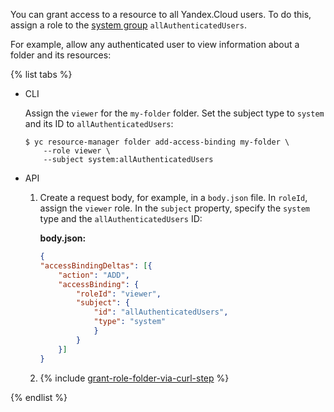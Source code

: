 You can grant access to a resource to all Yandex.Cloud users. To do this, assign a role to the [system group](../../iam/concepts/access-control/system-group.md) `allAuthenticatedUsers`.

For example, allow any authenticated user to view information about a folder and its resources:

{% list tabs %}

- CLI
  
  Assign the `viewer` for the `my-folder` folder. Set the subject type to `system` and its ID to `allAuthenticatedUsers`:
  
  ```
  $ yc resource-manager folder add-access-binding my-folder \
      --role viewer \
      --subject system:allAuthenticatedUsers
  ```
  
- API
  
  1. Create a request body, for example, in a `body.json` file. In `roleId`, assign the `viewer` role. In the `subject` property, specify the `system` type and the `allAuthenticatedUsers` ID:
  
      **body.json:**
  
      ```json
      {
      "accessBindingDeltas": [{
          "action": "ADD",
          "accessBinding": {
              "roleId": "viewer",
              "subject": {
                  "id": "allAuthenticatedUsers",
                  "type": "system"
                  }
              }
          }]
      }
      ```
  
  1. {% include [grant-role-folder-via-curl-step](grant-role-folder-via-curl-step.md) %}
  
{% endlist %}


